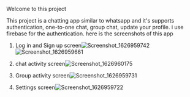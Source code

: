Welcome to this project

This project is a chatting app similar to whatsapp and it's supports authentication, one-to-one chat, group chat, update your profile.
i use firebase for the authentication.
here is the screenshots of this app

1) Log in and Sign up screen![Screenshot_1626959742](https://user-images.githubusercontent.com/77438541/126645356-397cfe88-4842-4f48-a081-a81ac525caa7.png)
![Screenshot_1626959661](https://user-images.githubusercontent.com/77438541/126645375-b1aacf1d-a9b3-47eb-8dbe-0660588ba3d7.png)

2) chat activity screen![Screenshot_1626960175](https://user-images.githubusercontent.com/77438541/126646079-758e72fb-0a4b-4e32-8c2c-eb301026ecaf.png)


3) Group activity screen![Screenshot_1626959731](https://user-images.githubusercontent.com/77438541/126645496-46b911d7-17f9-4f29-afaf-9f40e1bcf3ea.png)

4) Settings screen![Screenshot_1626959722](https://user-images.githubusercontent.com/77438541/126645522-e8fa0872-b94d-4f81-a3c4-f0b6bd4f2031.png)
